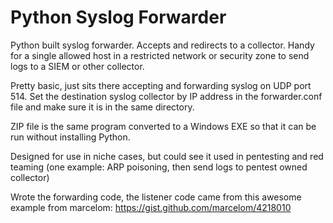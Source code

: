 # Python Syslog Forwarder

Python built syslog forwarder.  Accepts and redirects to a collector.  Handy for a single allowed host in a restricted network or security zone to send logs to a SIEM or other collector.

Pretty basic, just sits there accepting and forwarding syslog on UDP port 514.  Set the destination syslog collector by IP address in the forwarder.conf file and make sure it is in the same directory.

ZIP file is the same program converted to a Windows EXE so that it can be run without installing Python.

Designed for use in niche cases, but could see it used in pentesting and red teaming (one example:  ARP poisoning, then send logs to pentest owned collector)


Wrote the forwarding code, the listener code came from this awesome example from marcelom:  https://gist.github.com/marcelom/4218010
